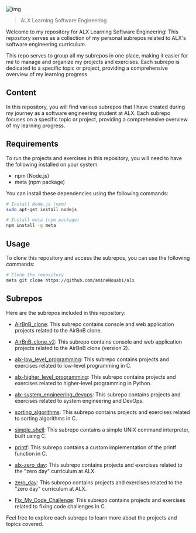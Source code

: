 ![img](https://assets.imaginablefutures.com/media/images/ALX_Logo.max-200x150.png)
>  ALX Learning Software Engineering

Welcome to my repository for ALX Learning Software Engineering! This repository serves as a collection of my personal subrepos related to ALX's software engineering curriculum.

This repo serves to group all my subrepos in one place, making it easier for me to manage and organize my projects and exercises. Each subrepo is dedicated to a specific topic or project, providing a comprehensive overview of my learning progress.

## Content

In this repository, you will find various subrepos that I have created during my journey as a software engineering student at ALX. Each subrepo focuses on a specific topic or project, providing a comprehensive overview of my learning progress.

## Requirements

To run the projects and exercises in this repository, you will need to have the following installed on your system:

- npm (Node.js)
- meta (npm package)

You can install these dependencies using the following commands:

```bash
# Install Node.js (npm)
sudo apt-get install nodejs

# Install meta (npm package)
npm install -g meta
```

## Usage

To clone this repository and access the subrepos, you can use the following commands:

```bash
# Clone the repository
meta git clone https://github.com/amineNouabi/alx
```


## Subrepos

Here are the subrepos included in this repository:

- [AirBnB_clone](https://github.com/amineNouabi/AirBnB_clone): This subrepo contains console and web application projects related to the AirBnB clone.

- [AirBnB_clone_v2](https://github.com/amineNouabi/AirBnB_clone_v2): This subrepo contains console and web application projects related to the AirBnB clone (version 2).

- [alx-low_level_programming](https://github.com/amineNouabi/alx-low_level_programming): This subrepo contains projects and exercises related to low-level programming in C.

- [alx-higher_level_programming](https://github.com/amineNouabi/alx-higher_level_programming): This subrepo contains projects and exercises related to higher-level programming in Python.

- [alx-system_engineering_devops](https://github.com/amineNouabi/alx-system_engineering_devops): This subrepo contains projects and exercises related to system engineering and DevOps.

- [sorting_algorithms](https://github.com/amineNouabi/sorting_algorithms): This subrepo contains projects and exercises related to sorting algorithms in C.

- [simple_shell](https://github.com/amineNouabi/simple_shell): This subrepo contains a simple UNIX command interpreter, built using C.

- [printf](https://github.com/amineNouabi/printf): This subrepo contains a custom implementation of the printf function in C.

- [alx-zero_day](https://github.com/amineNouabi/alx-zero_day): This subrepo contains projects and exercises related to the "zero day" curriculum at ALX.

- [zero_day](https://github.com/amineNouabi/zero_day): This subrepo contains projects and exercises related to the "zero day" curriculum at ALX.

- [Fix_My_Code_Challenge](https://github.com/amineNouabi/Fix_My_Code_Challenge): This subrepo contains projects and exercises related to fixing code challenges in C.


Feel free to explore each subrepo to learn more about the projects and topics covered.
